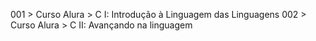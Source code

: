 001 > Curso Alura > C I: Introdução à Linguagem das Linguagens
002 > Curso Alura > C II: Avançando na linguagem